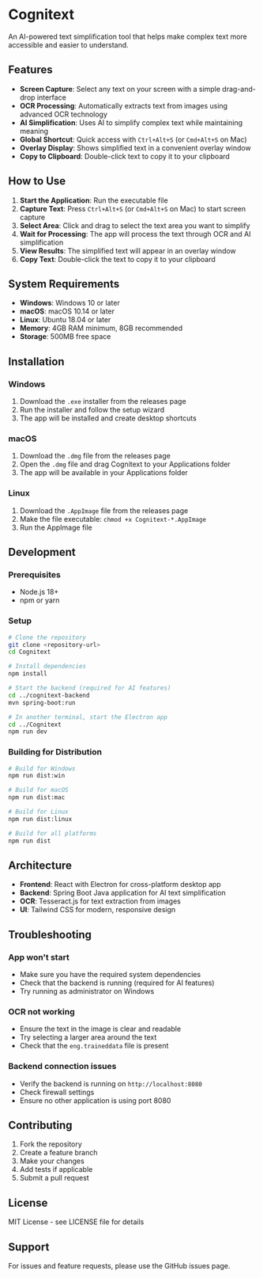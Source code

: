 # Cognitext

An AI-powered text simplification tool that helps make complex text more accessible and easier to understand.

## Features

- **Screen Capture**: Select any text on your screen with a simple drag-and-drop interface
- **OCR Processing**: Automatically extracts text from images using advanced OCR technology
- **AI Simplification**: Uses AI to simplify complex text while maintaining meaning
- **Global Shortcut**: Quick access with `Ctrl+Alt+S` (or `Cmd+Alt+S` on Mac)
- **Overlay Display**: Shows simplified text in a convenient overlay window
- **Copy to Clipboard**: Double-click text to copy it to your clipboard

## How to Use

1. **Start the Application**: Run the executable file
2. **Capture Text**: Press `Ctrl+Alt+S` (or `Cmd+Alt+S` on Mac) to start screen capture
3. **Select Area**: Click and drag to select the text area you want to simplify
4. **Wait for Processing**: The app will process the text through OCR and AI simplification
5. **View Results**: The simplified text will appear in an overlay window
6. **Copy Text**: Double-click the text to copy it to your clipboard

## System Requirements

- **Windows**: Windows 10 or later
- **macOS**: macOS 10.14 or later
- **Linux**: Ubuntu 18.04 or later
- **Memory**: 4GB RAM minimum, 8GB recommended
- **Storage**: 500MB free space

## Installation

### Windows

1. Download the `.exe` installer from the releases page
2. Run the installer and follow the setup wizard
3. The app will be installed and create desktop shortcuts

### macOS

1. Download the `.dmg` file from the releases page
2. Open the `.dmg` file and drag Cognitext to your Applications folder
3. The app will be available in your Applications folder

### Linux

1. Download the `.AppImage` file from the releases page
2. Make the file executable: `chmod +x Cognitext-*.AppImage`
3. Run the AppImage file

## Development

### Prerequisites

- Node.js 18+
- npm or yarn

### Setup

```bash
# Clone the repository
git clone <repository-url>
cd Cognitext

# Install dependencies
npm install

# Start the backend (required for AI features)
cd ../cognitext-backend
mvn spring-boot:run

# In another terminal, start the Electron app
cd ../Cognitext
npm run dev
```

### Building for Distribution

```bash
# Build for Windows
npm run dist:win

# Build for macOS
npm run dist:mac

# Build for Linux
npm run dist:linux

# Build for all platforms
npm run dist
```

## Architecture

- **Frontend**: React with Electron for cross-platform desktop app
- **Backend**: Spring Boot Java application for AI text simplification
- **OCR**: Tesseract.js for text extraction from images
- **UI**: Tailwind CSS for modern, responsive design

## Troubleshooting

### App won't start

- Make sure you have the required system dependencies
- Check that the backend is running (required for AI features)
- Try running as administrator on Windows

### OCR not working

- Ensure the text in the image is clear and readable
- Try selecting a larger area around the text
- Check that the `eng.traineddata` file is present

### Backend connection issues

- Verify the backend is running on `http://localhost:8080`
- Check firewall settings
- Ensure no other application is using port 8080

## Contributing

1. Fork the repository
2. Create a feature branch
3. Make your changes
4. Add tests if applicable
5. Submit a pull request

## License

MIT License - see LICENSE file for details

## Support

For issues and feature requests, please use the GitHub issues page.

